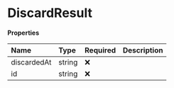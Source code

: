 # DiscardResult

**Properties**

| Name        | Type   | Required | Description |
| :---------- | :----- | :------- | :---------- |
| discardedAt | string | ❌       |             |
| id          | string | ❌       |             |
